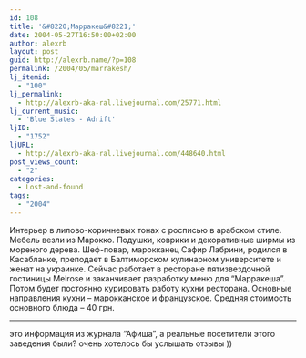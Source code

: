 ```yaml
---
id: 108
title: '&#8220;Марракеш&#8221;'
date: 2004-05-27T16:50:00+02:00
author: alexrb
layout: post
guid: http://alexrb.name/?p=108
permalink: /2004/05/marrakesh/
lj_itemid:
  - "100"
lj_permalink:
  - http://alexrb-aka-ral.livejournal.com/25771.html
lj_current_music:
  - 'Blue States - Adrift'
ljID:
  - "1752"
ljURL:
  - http://alexrb-aka-ral.livejournal.com/448640.html
post_views_count:
  - "2"
categories:
  - Lost-and-found
tags:
  - "2004"
---
```

Интерьер в лилово-коричневых тонах с росписью в арабском стиле. Мебель везли из Марокко. Подушки, коврики и декоративные ширмы из мореного дерева. Шеф-повар, марокканец Сафир Лабрини, родился в Касабланке, преподает в Балтиморском кулинарном университете и женат на украинке. Сейчас работает в ресторане пятизвездочной гостиницы Melrose и заканчивает разработку меню для &#8220;Марракеша&#8221;. Потом будет постоянно курировать работу кухни ресторана. Основные направления кухни &#8211; марокканское и французское. Средняя стоимость основного блюда &#8211; 40 грн.

* * *

это информация из журнала &#8220;Афиша&#8221;, а реальные посетители этого заведения были? очень хотелось бы услышать отзывы ))